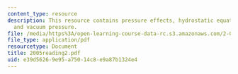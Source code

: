 ```yaml
---
content_type: resource
description: This resource contains pressure effects, hydrostatic equation, and Gauge
  and vacuum pressure.
file: /media/https%3A/open-learning-course-data-rc.s3.amazonaws.com/2-016-hydrodynamics-13-012-fall-2005/e39d56269e95a75014c8e9a87b1324e4_2005reading2.pdf
file_type: application/pdf
resourcetype: Document
title: 2005reading2.pdf
uid: e39d5626-9e95-a750-14c8-e9a87b1324e4
---
```

